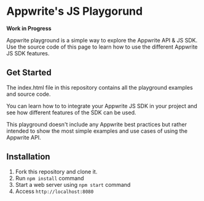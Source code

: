 # Appwrite's JS Playgorund

**Work in Progress**

Appwrite playground is a simple way to explore the Appwrite API & JS SDK. Use the source code of this page to learn how to use the different Appwrite JS SDK features.

## Get Started

The index.html file in this repository contains all the playground examples and source code.

You can learn how to to integrate your Appwrite JS SDK in your project and see how different features of the SDK can be used.

This playground doesn't include any Appwrite best practices but rather intended to show the most simple examples and use cases of using the Appwrite API.

## Installation

1. Fork this repository and clone it.
2. Run `npm install` command
3. Start a web server using `npm start` command
4. Access `http://localhost:8080`